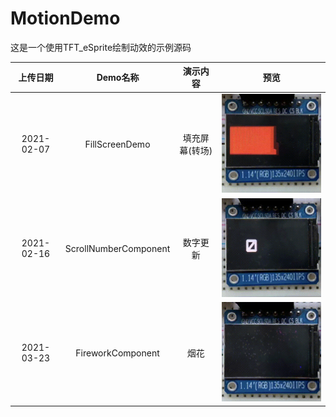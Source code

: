 # MotionDemo

这是一个使用TFT_eSprite绘制动效的示例源码

上传日期 | Demo名称 | 演示内容 |  预览
:-:|:-:|:-: | :-:
2021-02-07 | FillScreenDemo | 填充屏幕(转场) | <img src="./media/transition.gif"/>
2021-02-16 | ScrollNumberComponent | 数字更新 | <img src="./media/number.gif"/>
2021-03-23 | FireworkComponent | 烟花 | <img src="./media/fireworks.gif"/>